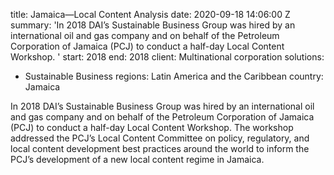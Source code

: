 
title: Jamaica—Local Content Analysis
date: 2020-09-18 14:06:00 Z
summary: 'In 2018 DAI’s Sustainable Business Group was hired by an international oil
  and gas company and on behalf of the Petroleum Corporation of Jamaica (PCJ) to conduct
  a half-day Local Content Workshop. '
start: 2018
end: 2018
client: Multinational corporation
solutions:
- Sustainable Business
regions: Latin America and the Caribbean
country: Jamaica


In 2018 DAI’s Sustainable Business Group was hired by an international oil and gas company and on behalf of the Petroleum Corporation of Jamaica (PCJ) to conduct a half-day Local Content Workshop. The workshop addressed the PCJ’s Local Content Committee on policy, regulatory, and local content development best practices around the world to inform the PCJ’s development of a new local content regime in Jamaica.
